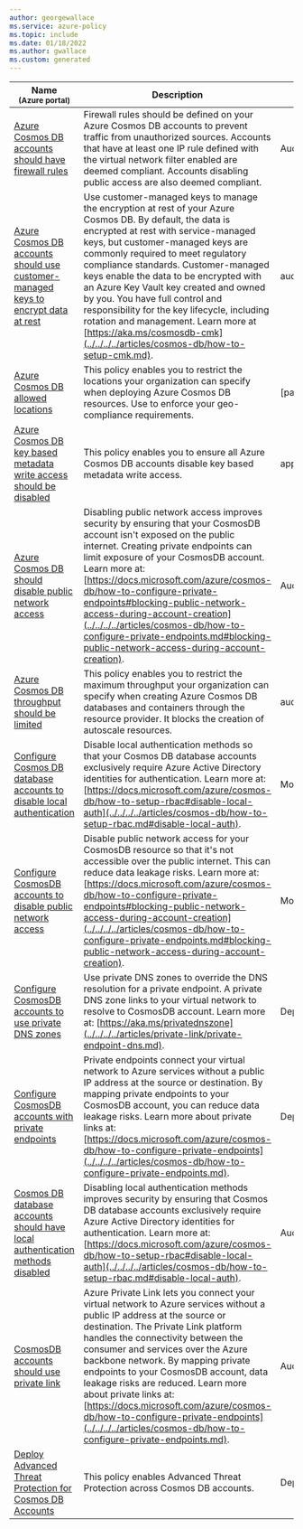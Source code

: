 ```yaml
---
author: georgewallace
ms.service: azure-policy
ms.topic: include
ms.date: 01/18/2022
ms.author: gwallace
ms.custom: generated
---
```


|Name<br /><sub>(Azure portal)</sub> |Description |Effect(s) |Version<br /><sub>(GitHub)</sub> |
|---|---|---|---|
|[Azure Cosmos DB accounts should have firewall rules](https://portal.azure.com/#blade/Microsoft_Azure_Policy/PolicyDetailBlade/definitionId/%2Fproviders%2FMicrosoft.Authorization%2FpolicyDefinitions%2F862e97cf-49fc-4a5c-9de4-40d4e2e7c8eb) |Firewall rules should be defined on your Azure Cosmos DB accounts to prevent traffic from unauthorized sources. Accounts that have at least one IP rule defined with the virtual network filter enabled are deemed compliant. Accounts disabling public access are also deemed compliant. |Audit, Deny, Disabled |[2.0.0](https://github.com/Azure/azure-policy/blob/master/built-in-policies/policyDefinitions/Cosmos%20DB/Cosmos_NetworkRulesExist_Audit.json) |
|[Azure Cosmos DB accounts should use customer-managed keys to encrypt data at rest](https://portal.azure.com/#blade/Microsoft_Azure_Policy/PolicyDetailBlade/definitionId/%2Fproviders%2FMicrosoft.Authorization%2FpolicyDefinitions%2F1f905d99-2ab7-462c-a6b0-f709acca6c8f) |Use customer-managed keys to manage the encryption at rest of your Azure Cosmos DB. By default, the data is encrypted at rest with service-managed keys, but customer-managed keys are commonly required to meet regulatory compliance standards. Customer-managed keys enable the data to be encrypted with an Azure Key Vault key created and owned by you. You have full control and responsibility for the key lifecycle, including rotation and management. Learn more at [https://aka.ms/cosmosdb-cmk](../../../../articles/cosmos-db/how-to-setup-cmk.md). |audit, deny, disabled |[1.0.2](https://github.com/Azure/azure-policy/blob/master/built-in-policies/policyDefinitions/Cosmos%20DB/Cosmos_CMK_Deny.json) |
|[Azure Cosmos DB allowed locations](https://portal.azure.com/#blade/Microsoft_Azure_Policy/PolicyDetailBlade/definitionId/%2Fproviders%2FMicrosoft.Authorization%2FpolicyDefinitions%2F0473574d-2d43-4217-aefe-941fcdf7e684) |This policy enables you to restrict the locations your organization can specify when deploying Azure Cosmos DB resources. Use to enforce your geo-compliance requirements. |[parameters('policyEffect')] |[1.0.0](https://github.com/Azure/azure-policy/blob/master/built-in-policies/policyDefinitions/Cosmos%20DB/Cosmos_Locations_Deny.json) |
|[Azure Cosmos DB key based metadata write access should be disabled](https://portal.azure.com/#blade/Microsoft_Azure_Policy/PolicyDetailBlade/definitionId/%2Fproviders%2FMicrosoft.Authorization%2FpolicyDefinitions%2F4750c32b-89c0-46af-bfcb-2e4541a818d5) |This policy enables you to ensure all Azure Cosmos DB accounts disable key based metadata write access. |append |[1.0.0](https://github.com/Azure/azure-policy/blob/master/built-in-policies/policyDefinitions/Cosmos%20DB/Cosmos_DisableMetadata_Append.json) |
|[Azure Cosmos DB should disable public network access](https://portal.azure.com/#blade/Microsoft_Azure_Policy/PolicyDetailBlade/definitionId/%2Fproviders%2FMicrosoft.Authorization%2FpolicyDefinitions%2F797b37f7-06b8-444c-b1ad-fc62867f335a) |Disabling public network access improves security by ensuring that your CosmosDB account isn't exposed on the public internet. Creating private endpoints can limit exposure of your CosmosDB account. Learn more at: [https://docs.microsoft.com/azure/cosmos-db/how-to-configure-private-endpoints#blocking-public-network-access-during-account-creation](../../../../articles/cosmos-db/how-to-configure-private-endpoints.md#blocking-public-network-access-during-account-creation). |Audit, Deny, Disabled |[1.0.0](https://github.com/Azure/azure-policy/blob/master/built-in-policies/policyDefinitions/Cosmos%20DB/Cosmos_PrivateNetworkAccess_AuditDeny.json) |
|[Azure Cosmos DB throughput should be limited](https://portal.azure.com/#blade/Microsoft_Azure_Policy/PolicyDetailBlade/definitionId/%2Fproviders%2FMicrosoft.Authorization%2FpolicyDefinitions%2F0b7ef78e-a035-4f23-b9bd-aff122a1b1cf) |This policy enables you to restrict the maximum throughput your organization can specify when creating Azure Cosmos DB databases and containers through the resource provider. It blocks the creation of autoscale resources. |audit, deny, disabled |[1.0.0](https://github.com/Azure/azure-policy/blob/master/built-in-policies/policyDefinitions/Cosmos%20DB/Cosmos_MaxThroughput_Deny.json) |
|[Configure Cosmos DB database accounts to disable local authentication](https://portal.azure.com/#blade/Microsoft_Azure_Policy/PolicyDetailBlade/definitionId/%2Fproviders%2FMicrosoft.Authorization%2FpolicyDefinitions%2Fdc2d41d1-4ab1-4666-a3e1-3d51c43e0049) |Disable local authentication methods so that your Cosmos DB database accounts exclusively require Azure Active Directory identities for authentication. Learn more at: [https://docs.microsoft.com/azure/cosmos-db/how-to-setup-rbac#disable-local-auth](../../../../articles/cosmos-db/how-to-setup-rbac.md#disable-local-auth). |Modify, Disabled |[1.0.0](https://github.com/Azure/azure-policy/blob/master/built-in-policies/policyDefinitions/Cosmos%20DB/Cosmos_DisableLocalAuth_Modify.json) |
|[Configure CosmosDB accounts to disable public network access ](https://portal.azure.com/#blade/Microsoft_Azure_Policy/PolicyDetailBlade/definitionId/%2Fproviders%2FMicrosoft.Authorization%2FpolicyDefinitions%2Fda69ba51-aaf1-41e5-8651-607cd0b37088) |Disable public network access for your CosmosDB resource so that it's not accessible over the public internet. This can reduce data leakage risks. Learn more at: [https://docs.microsoft.com/azure/cosmos-db/how-to-configure-private-endpoints#blocking-public-network-access-during-account-creation](../../../../articles/cosmos-db/how-to-configure-private-endpoints.md#blocking-public-network-access-during-account-creation). |Modify, Disabled |[1.0.0](https://github.com/Azure/azure-policy/blob/master/built-in-policies/policyDefinitions/Cosmos%20DB/Cosmos_PrivateNetworkAccess_Modify.json) |
|[Configure CosmosDB accounts to use private DNS zones](https://portal.azure.com/#blade/Microsoft_Azure_Policy/PolicyDetailBlade/definitionId/%2Fproviders%2FMicrosoft.Authorization%2FpolicyDefinitions%2Fa63cc0bd-cda4-4178-b705-37dc439d3e0f) |Use private DNS zones to override the DNS resolution for a private endpoint. A private DNS zone links to your virtual network to resolve to CosmosDB account. Learn more at: [https://aka.ms/privatednszone](../../../../articles/private-link/private-endpoint-dns.md). |DeployIfNotExists, Disabled |[1.0.0](https://github.com/Azure/azure-policy/blob/master/built-in-policies/policyDefinitions/Cosmos%20DB/Cosmos_PrivateDNSZone_DeployIfNotExists.json) |
|[Configure CosmosDB accounts with private endpoints ](https://portal.azure.com/#blade/Microsoft_Azure_Policy/PolicyDetailBlade/definitionId/%2Fproviders%2FMicrosoft.Authorization%2FpolicyDefinitions%2Fb609e813-3156-4079-91fa-a8494c1471c4) |Private endpoints connect your virtual network to Azure services without a public IP address at the source or destination. By mapping private endpoints to your CosmosDB account, you can reduce data leakage risks. Learn more about private links at: [https://docs.microsoft.com/azure/cosmos-db/how-to-configure-private-endpoints](../../../../articles/cosmos-db/how-to-configure-private-endpoints.md). |DeployIfNotExists, Disabled |[1.0.0](https://github.com/Azure/azure-policy/blob/master/built-in-policies/policyDefinitions/Cosmos%20DB/Cosmos_PrivateEndpoint_DeployIfNotExists.json) |
|[Cosmos DB database accounts should have local authentication methods disabled](https://portal.azure.com/#blade/Microsoft_Azure_Policy/PolicyDetailBlade/definitionId/%2Fproviders%2FMicrosoft.Authorization%2FpolicyDefinitions%2F5450f5bd-9c72-4390-a9c4-a7aba4edfdd2) |Disabling local authentication methods improves security by ensuring that Cosmos DB database accounts exclusively require Azure Active Directory identities for authentication. Learn more at: [https://docs.microsoft.com/azure/cosmos-db/how-to-setup-rbac#disable-local-auth](../../../../articles/cosmos-db/how-to-setup-rbac.md#disable-local-auth). |Audit, Deny, Disabled |[1.0.0](https://github.com/Azure/azure-policy/blob/master/built-in-policies/policyDefinitions/Cosmos%20DB/Cosmos_DisableLocalAuth_AuditDeny.json) |
|[CosmosDB accounts should use private link](https://portal.azure.com/#blade/Microsoft_Azure_Policy/PolicyDetailBlade/definitionId/%2Fproviders%2FMicrosoft.Authorization%2FpolicyDefinitions%2F58440f8a-10c5-4151-bdce-dfbaad4a20b7) |Azure Private Link lets you connect your virtual network to Azure services without a public IP address at the source or destination. The Private Link platform handles the connectivity between the consumer and services over the Azure backbone network. By mapping private endpoints to your CosmosDB account, data leakage risks are reduced. Learn more about private links at: [https://docs.microsoft.com/azure/cosmos-db/how-to-configure-private-endpoints](../../../../articles/cosmos-db/how-to-configure-private-endpoints.md). |Audit, Disabled |[1.0.0](https://github.com/Azure/azure-policy/blob/master/built-in-policies/policyDefinitions/Cosmos%20DB/Cosmos_PrivateEndpoint_Audit.json) |
|[Deploy Advanced Threat Protection for Cosmos DB Accounts](https://portal.azure.com/#blade/Microsoft_Azure_Policy/PolicyDetailBlade/definitionId/%2Fproviders%2FMicrosoft.Authorization%2FpolicyDefinitions%2Fb5f04e03-92a3-4b09-9410-2cc5e5047656) |This policy enables Advanced Threat Protection across Cosmos DB accounts. |DeployIfNotExists, Disabled |[1.0.0](https://github.com/Azure/azure-policy/blob/master/built-in-policies/policyDefinitions/Cosmos%20DB/CosmosDbAdvancedThreatProtection_Deploy.json) |